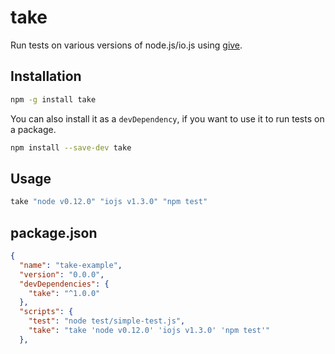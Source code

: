 # take
Run tests on various versions of node.js/io.js using [give](https://github.com/mmalecki/give).

## Installation

```sh
npm -g install take
```

You can also install it as a `devDependency`, if you want to use it to run
tests on a package.

```sh
npm install --save-dev take
```

## Usage
```sh
take "node v0.12.0" "iojs v1.3.0" "npm test"
```

## package.json
```json
{
  "name": "take-example",
  "version": "0.0.0",
  "devDependencies": {
    "take": "^1.0.0"
  },
  "scripts": {
    "test": "node test/simple-test.js",
    "take": "take 'node v0.12.0' 'iojs v1.3.0' 'npm test'"
  },

